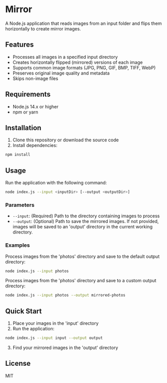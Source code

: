 # Mirror

A Node.js application that reads images from an input folder and flips them horizontally to create mirror images.

## Features

- Processes all images in a specified input directory
- Creates horizontally flipped (mirrored) versions of each image
- Supports common image formats (JPG, PNG, GIF, BMP, TIFF, WebP)
- Preserves original image quality and metadata
- Skips non-image files

## Requirements

- Node.js 14.x or higher
- npm or yarn

## Installation

1. Clone this repository or download the source code
2. Install dependencies:

```bash
npm install
```

## Usage

Run the application with the following command:

```bash
node index.js --input <inputDir> [--output <outputDir>]
```

### Parameters

- `--input`: (Required) Path to the directory containing images to process
- `--output`: (Optional) Path to save the mirrored images. If not provided, images will be saved to an 'output' directory in the current working directory.

### Examples

Process images from the 'photos' directory and save to the default output directory:

```bash
node index.js --input photos
```

Process images from the 'photos' directory and save to a custom output directory:

```bash
node index.js --input photos --output mirrored-photos
```

## Quick Start

1. Place your images in the 'input' directory
2. Run the application:

```bash
node index.js --input input --output output
```

3. Find your mirrored images in the 'output' directory

## License

MIT
